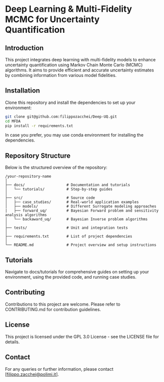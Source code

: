 # Deep Learning & Multi-Fidelity MCMC for Uncertainty Quantification

## Introduction
This project integrates deep learning with multi-fidelity models to enhance uncertainty quantification using Markov Chain Monte Carlo (MCMC) algorithms. It aims to provide efficient and accurate uncertainty estimates by combining information from various model fidelities.

## Installation
Clone this repository and install the dependencies to set up your environment:

```bash
git clone git@github.com:filippozacchei/Deep-UQ.git
cd MFDA
pip install -r requirements.txt
```

In case you prefer, you may use conda environment for installing the dependencies.

## Repository Structure

Below is the structured overview of the repository:

    /your-repository-name
    │
    ├── docs/                   # Documentation and tutorials
    │   └── tutorials/          # Step-by-step guides
    │
    ├── src/                    # Source code
    │   ├── case_studies/       # Real-world application examples
    │   ├── models/             # Different Surrogate modeling approaches
    |   ├── forward_uq/         # Bayesian Forward problem and sensitivity analysis algorithms
    │   └── backaward_uq/       # Bayesian Inverse problem algorithms
    │
    ├── tests/                  # Unit and integration tests
    │
    ├── requirements.txt        # List of project dependencies
    │
    └── README.md               # Project overview and setup instructions



## Tutorials
Navigate to docs/tutorials for comprehensive guides on setting up your environment, using the provided code, and running case studies.

## Contributing
Contributions to this project are welcome. Please refer to CONTRIBUTING.md for contribution guidelines.

## License
This project is licensed under the GPL 3.0 License - see the LICENSE file for details.

## Contact
For any queries or further information, please contact [filippo.zacchei@polimi.it].
